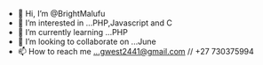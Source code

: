 - 👋 Hi, I’m @BrightMalufu
- 👀 I’m interested in ...PHP,Javascript and C
- 🌱 I’m currently learning ...PHP
- 💞️ I’m looking to collaborate on ...June
- 📫 How to reach me ...gwest2441@gmail.com // +27 730375994

<!---
BrightMalufu/BrightMalufu is a ✨ special ✨ repository because its `README.md` (this file) appears on your GitHub profile.
You can click the Preview link to take a look at your changes.
--->
